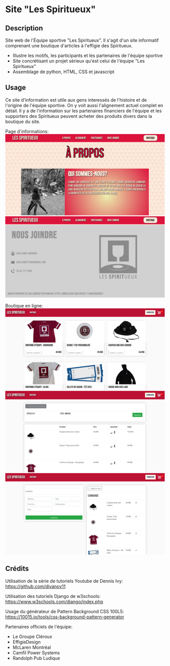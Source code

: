 # Site "Les Spiritueux"

## Description

Site web de l'Équipe sportive "Les Spiritueux". Il s'agit d'un site informatif comprenant une boutique d'articles à l'effigie des Spiritueux. 

- Illustre les motifs, les participants et les partenaires de l'équipe sportive
- Site concrétisant un projet sérieux qu'est celui de l'équipe "Les Spiritueux"
- Assemblage de python, HTML, CSS et javascript

## Usage

Ce site d'information est utile aux gens interessés de l'histoire et de l'origine de l'équipe sportive. On y voit aussi l'alignement actuel complet en détail. Il y a de l'information sur les partenaires financiers de l'équipe et les supporters des Spiritueux peuvent acheter des produits divers dans la boutique du site. 

Page d'informations:
![Alt text](site_spiritueux\members\static\images\sc1.png)
![Alt text](site_spiritueux\members\static\images\sc2.png)

Boutique en ligne:
![Alt text](site_spiritueux\members\static\images\sc3.png)
![Alt text](site_spiritueux\members\static\images\sc4.png)
![Alt text](site_spiritueux\members\static\images\sc5.png)

## Crédits

Utilisation de la série de tutoriels Youtube de Dennis Ivy: 
https://github.com/divanov11

Utilisation des tutoriels Django de w3schools:
https://www.w3schools.com/django/index.php

Usage du générateur de Pattern Background CSS 100L5:
https://10015.io/tools/css-background-pattern-generator

Partenaires officiels de l'équipe:
- Le Groupe Cléroux
- EffigieDesign
- McLaren Montréal
- Camfil Power Systems
- Randolph Pub Ludique
